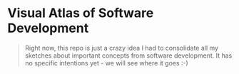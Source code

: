 # Visual Atlas of Software Development

> Right now, this repo is just a crazy idea I had to consolidate all my sketches about important concepts from software development. It has no specific intentions yet - we will see where it goes :-) 
